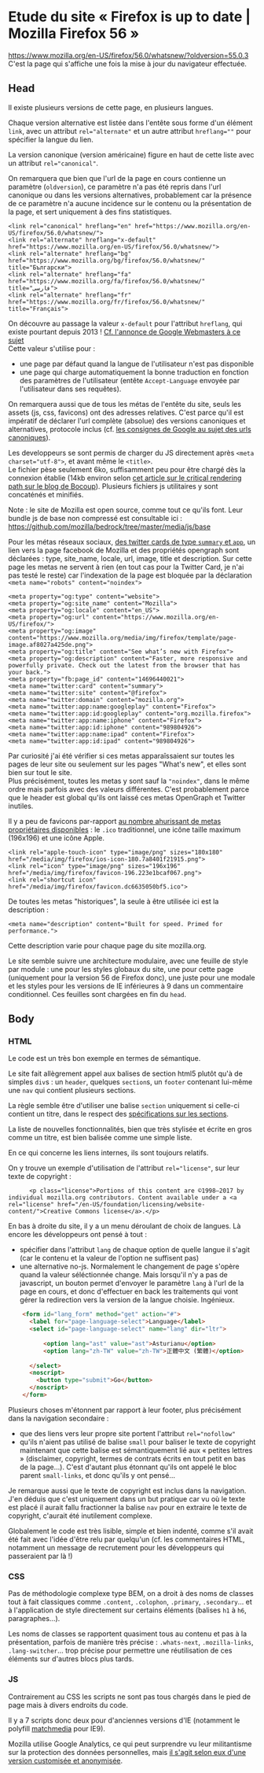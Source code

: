 # Etude du site « Firefox is up to date | Mozilla Firefox 56 »
https://www.mozilla.org/en-US/firefox/56.0/whatsnew/?oldversion=55.0.3  
C'est la page qui s'affiche une fois la mise à jour du navigateur effectuée.

## Head

Il existe plusieurs versions de cette page, en plusieurs langues.   

Chaque version alternative est listée dans l'entête sous forme d'un élément `link`, avec un attribut `rel="alternate"` et un autre attribut `hreflang=""` pour spécifier la langue du lien.  

La version canonique (version américaine) figure en haut de cette liste avec un attribut `rel="canonical"`.  

On remarquera que bien que l'url de la page en cours contienne un paramètre (`oldversion`), ce paramètre n'a pas été repris dans l'url canonique ou dans les versions alternatives, probablement car la présence de ce paramètre n'a aucune incidence sur le contenu ou la présentation de la page, et sert uniquement à des fins statistiques.  

    <link rel="canonical" hreflang="en" href="https://www.mozilla.org/en-US/firefox/56.0/whatsnew/">
    <link rel="alternate" hreflang="x-default" href="https://www.mozilla.org/en-US/firefox/56.0/whatsnew/">
    <link rel="alternate" hreflang="bg" href="https://www.mozilla.org/bg/firefox/56.0/whatsnew/" title="Български">
    <link rel="alternate" hreflang="fa" href="https://www.mozilla.org/fa/firefox/56.0/whatsnew/" title="فارسی"> 
    <link rel="alternate" hreflang="fr" href="https://www.mozilla.org/fr/firefox/56.0/whatsnew/" title="Français">

On découvre au passage la valeur `x-default` pour l'attribut `hreflang`, qui existe pourtant depuis 2013 ! [Cf. l'annonce de Google Webmasters à ce sujet](https://webmasters.googleblog.com/2013/04/x-default-hreflang-for-international-pages.html)    
Cette valeur s'utilise pour :
* une page par défaut quand la langue de l'utilisateur n'est pas disponible
* une page qui charge automatiquement la bonne traduction en fonction des paramètres de l'utilisateur (entête `Accept-Language` envoyée par l'utilisateur dans ses requêtes).

On remarquera aussi que de tous les métas de l'entête du site, seuls les assets (js, css, favicons) ont des adresses relatives. C'est parce qu'il est impératif de déclarer l'url complète (absolue) des versions canoniques et alternatives, protocole inclus (cf. [les consignes de Google au sujet des urls canoniques](https://support.google.com/webmasters/answer/139066?hl=fr)).

Les developpeurs se sont permis de charger du JS directement après `<meta charset="utf-8">`, et avant même le `<title>`.   
Le fichier pèse seulement 6ko, suffisamment peu pour être chargé dès la connexion établie (14kb environ selon [cet article sur le critical rendering path sur le blog de Bocoup](https://bocoup.com/blog/performance-under-pressure)). 
Plusieurs fichiers js utilitaires y sont concaténés et minifiés.  

Note : le site de Mozilla est open source, comme tout ce qu'ils font. Leur bundle js de base non compressé est consultable ici : https://github.com/mozilla/bedrock/tree/master/media/js/base

Pour les métas réseaux sociaux, [des twitter cards de type `summary` et `app`](https://developer.twitter.com/en/docs/tweets/optimize-with-cards/guides/getting-started), un lien vers la page facebook de Mozilla et des propriétés opengraph sont déclarées : type, site_name, locale, url, image, title et description. 
Sur cette page les metas ne servent à rien (en tout cas pour la Twitter Card, je n'ai pas testé le reste) car l'indexation de la page est bloquée par la déclaration `<meta name="robots" content="noindex">`

    <meta property="og:type" content="website">
    <meta property="og:site_name" content="Mozilla">
    <meta property="og:locale" content="en_US">
    <meta property="og:url" content="https://www.mozilla.org/en-US/firefox/">
    <meta property="og:image" content="https://www.mozilla.org/media/img/firefox/template/page-image.af8027a425de.png">
    <meta property="og:title" content="See what’s new with Firefox">
    <meta property="og:description" content="Faster, more responsive and powerfully private. Check out the latest from the browser that has your back.">
    <meta property="fb:page_id" content="14696440021">
    <meta name="twitter:card" content="summary">
    <meta name="twitter:site" content="@firefox">
    <meta name="twitter:domain" content="mozilla.org">
    <meta name="twitter:app:name:googleplay" content="Firefox">
    <meta name="twitter:app:id:googleplay" content="org.mozilla.firefox">
    <meta name="twitter:app:name:iphone" content="Firefox">
    <meta name="twitter:app:id:iphone" content="989804926">
    <meta name="twitter:app:name:ipad" content="Firefox">
    <meta name="twitter:app:id:ipad" content="989804926">

Par curiosité j'ai été vérifier si ces metas apparaîssaient sur toutes les pages de leur site ou seulement sur les pages "What's new", et elles sont bien sur tout le site.  
Plus précisément, toutes les metas y sont sauf la `"noindex"`, dans le même ordre mais parfois avec des valeurs différentes. C'est probablement parce que le header est global qu'ils ont laissé ces metas OpenGraph et Twitter inutiles.

Il y a peu de favicons par-rapport [au nombre ahurissant de metas propriétaires disponibles](https://stackoverflow.com/a/26423923/6796546) : le `.ico` traditionnel, une icône taille maximum (196x196) et une icône Apple.

    <link rel="apple-touch-icon" type="image/png" sizes="180x180" href="/media/img/firefox/ios-icon-180.7a8401f21915.png">
    <link rel="icon" type="image/png" sizes="196x196" href="/media/img/firefox/favicon-196.223e1bcaf067.png">
    <link rel="shortcut icon" href="/media/img/firefox/favicon.dc6635050bf5.ico">

De toutes les metas "historiques", la seule à être utilisée ici est la description :

	<meta name="description" content="Built for speed. Primed for performance.">

Cette description varie pour chaque page du site mozilla.org.


Le site semble suivre une architecture modulaire, avec une feuille de style par module : une pour les styles globaux du site, une pour cette page (uniquement pour la version 56 de Firefox donc), une juste pour une modale et les styles pour les versions de IE inférieures à 9 dans un commentaire conditionnel. Ces feuilles sont chargées en fin du `head`.

## Body

### HTML

Le code est un très bon exemple en termes de sémantique.

Le site fait allègrement appel aux balises de section html5 plutôt qu'à de simples `div`s : un `header`, quelques `section`s, un `footer` contenant lui-même une `nav` qui contient plusieurs sections.  

La règle semble être d'utiliser une balise `section` uniquement si celle-ci contient un titre, dans le respect des [spécifications sur les sections](https://developers.whatwg.org/sections.html#headings-and-sections).  

La liste de nouvelles fonctionnalités, bien que très stylisée et écrite en gros comme un titre, est bien balisée comme une simple liste.

En ce qui concerne les liens internes, ils sont toujours relatifs.

On y trouve un exemple d'utilisation de l'attribut `rel="license"`, sur leur texte de copyright :

          <p class="license">Portions of this content are ©1998–2017 by individual mozilla.org contributors. Content available under a <a rel="license" href="/en-US/foundation/licensing/website-content/">Creative Commons license</a>.</p>

En bas à droite du site, il y a un menu déroulant de choix de langues. Là encore les développeurs ont pensé à tout :
* spécifier dans l'attribut `lang` de chaque option de quelle langue il s'agit (car le contenu et la valeur de l'option ne suffisent pas)
* une alternative no-js. Normalement le changement de page s'opère quand la valeur séléctionnée change. Mais lorsqu'il n'y a pas de javascript, un bouton permet d'envoyer le paramètre `lang` à l'url de la page en cours, et donc d'effectuer en back les traitements qui vont gérer la redirection vers la version de la langue choisie. Ingénieux.

```html
	<form id="lang_form" method="get" action="#">
	  <label for="page-language-select">Language</label>
	  <select id="page-language-select" name="lang" dir="ltr">
		
		  <option lang="ast" value="ast">Asturianu</option>      
		  <option lang="zh-TW" value="zh-TW">正體中文 (繁體)</option>
		
	  </select>
	  <noscript>
		<button type="submit">Go</button>
	  </noscript>
	</form>
```

Plusieurs choses m'étonnent par rapport à leur footer, plus précisément dans la navigation secondaire : 
* que des liens vers leur propre site portent l'attribut `rel="nofollow"`
* qu'ils n'aient pas utilisé de balise `small` pour baliser le texte de copyright maintenant que cette balise est sémantiquement lié aux « petites lettres » (disclaimer, copyright, termes de contrats écrits en tout petit en bas de la page…). C'est d'autant plus étonnant qu'ils ont appelé le bloc parent `small-links`, et donc qu'ils y ont pensé…

Je remarque aussi que le texte de copyright est inclus dans la navigation. J'en déduis que c'est uniquement dans un but pratique car vu où le texte est placé il aurait fallu fractionner la balise `nav` pour en extraire le texte de copyright, c'aurait été inutilement complexe.

Globalement le code est très lisible, simple et bien indenté, comme s'il avait été fait avec l'idée d'être relu par quelqu'un (cf. les commentaires HTML, notamment un message de recrutement pour les développeurs qui passeraient par là !)


### CSS

Pas de méthodologie complexe type BEM, on a droit à des noms de classes tout à fait classiques comme `.content`, `.colophon`, `.primary`, `.secondary`… et à l'application de style directement sur certains éléments (balises `h1` à `h6`, paragraphes…). 

Les noms de classes se rapportent quasiment tous au contenu et pas à la présentation, parfois de manière très précise : `.whats-next`, `.mozilla-links`, `.lang-switcher`… trop précise pour permettre une réutilisation de ces éléments sur d'autres blocs plus tards.
 

### JS

Contrairement au CSS les scripts ne sont pas tous chargés dans le pied de page mais à divers endroits du code.  

Il y a 7 scripts donc deux pour d'anciennes versions d'IE (notamment le polyfill [matchmedia](https://github.com/paulirish/matchMedia.js/) pour IE9).

Mozilla utilise Google Analytics, ce qui peut surprendre vu leur militantisme sur la protection des données personnelles, mais [il s'agit selon eux d'une version customisée et anonymisée](https://bugzilla.mozilla.org/show_bug.cgi?id=1122305#c8). 
